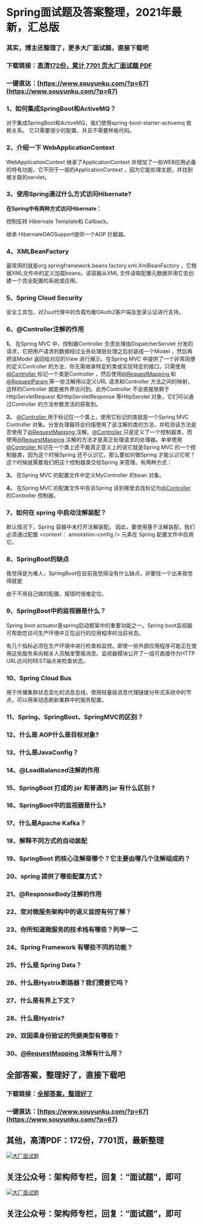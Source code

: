 # Spring面试题及答案整理，2021年最新，汇总版

### 其实，博主还整理了，更多大厂面试题，直接下载吧

### 下载链接：[高清172份，累计 7701 页大厂面试题  PDF](https://www.souyunku.com/?p=67)

### 一键直达：[https://www.souyunku.com/?p=67](https://www.souyunku.com/?p=67)



### 1、如何集成SpringBoot和ActiveMQ？

对于集成SpringBoot和ActiveMQ，我们使用spring-boot-starter-activemq 依赖关系。 它只需要很少的配置，并且不需要样板代码。


### 2、介绍一下 WebApplicationContext

WebApplicationContext 继承了ApplicationContext 并增加了一些WEB应用必备的特有功能，它不同于一般的ApplicationContext ，因为它能处理主题，并找到被关联的servlet。




### 3、使用Spring通过什么方式访问Hibernate?

**在Spring中有两种方式访问Hibernate：**

控制反转 Hibernate Template和 Callback。

继承 HibernateDAOSupport提供一个AOP 拦截器。


### 4、XMLBeanFactory

最常用的就是org.springframework.beans.factory.xml.XmlBeanFactory ，它根据XML文件中的定义加载beans。该容器从XML 文件读取配置元数据并用它去创建一个完全配置的系统或应用。


### 5、Spring Cloud Security

安全工具包，对Zuul代理中的负载均衡OAuth2客户端及登录认证进行支持。


### 6、@Controller注解的作用

**1、** 在Spring MVC 中，控制器Controller 负责处理由DispatcherServlet 分发的请求，它把用户请求的数据经过业务处理层处理之后封装成一个Model ，然后再把该Model 返回给对应的View 进行展示。在Spring MVC 中提供了一个非常简便的定义Controller 的方法，你无需继承特定的类或实现特定的接口，只需使用[@Controller ](/Controller ) 标记一个类是Controller ，然后使用[@RequestMapping ](/RequestMapping ) 和[@RequestParam ](/RequestParam ) 等一些注解用以定义URL 请求和Controller 方法之间的映射，这样的Controller 就能被外界访问到。此外Controller 不会直接依赖于HttpServletRequest 和HttpServletResponse 等HttpServlet 对象，它们可以通过Controller 的方法参数灵活的获取到。

**2、** [@Controller ](/Controller ) 用于标记在一个类上，使用它标记的类就是一个Spring MVC Controller 对象。分发处理器将会扫描使用了该注解的类的方法，并检测该方法是否使用了[@RequestMapping ](/RequestMapping ) 注解。[@Controller ](/Controller ) 只是定义了一个控制器类，而使用[@RequestMapping ](/RequestMapping ) 注解的方法才是真正处理请求的处理器。单单使用[@Controller ](/Controller ) 标记在一个类上还不能真正意义上的说它就是Spring MVC 的一个控制器类，因为这个时候Spring 还不认识它。那么要如何做Spring 才能认识它呢？这个时候就需要我们把这个控制器类交给Spring 来管理。有两种方式：

**3、** 在Spring MVC 的配置文件中定义MyController 的bean 对象。

**4、** 在Spring MVC 的配置文件中告诉Spring 该到哪里去找标记为[@Controller ](/Controller ) 的Controller 控制器。


### 7、如何在 spring 中启动注解装配？

默认情况下，Spring 容器中未打开注解装配。 因此，要使用基于注解装配，我们必须通过配置 <context： annotation-config /> 元素在 Spring 配置文件中启用它。


### 8、SpringBoot的缺点

我觉得是为难人，SpringBoot在目前我觉得没有什么缺点，非要找一个出来我觉得就是

由于不用自己做的配置，报错时很难定位。


### 9、SpringBoot中的监视器是什么？

Spring boot actuator是spring启动框架中的重要功能之一。Spring boot监视器可帮助您访问生产环境中正在运行的应用程序的当前状态。

有几个指标必须在生产环境中进行检查和监控。即使一些外部应用程序可能正在使用这些服务来向相关人员触发警报消息。监视器模块公开了一组可直接作为HTTP URL访问的REST端点来检查状态。


### 10、Spring Cloud Bus

用于传播集群状态变化的消息总线，使用轻量级消息代理链接分布式系统中的节点，可以用来动态刷新集群中的服务配置。


### 11、Spring、SpringBoot、SpringMVC的区别？
### 12、什么是 AOP什么是目标对象?
### 13、什么是JavaConfig？
### 14、@LoadBalanced注解的作用
### 15、SpringBoot 打成的 jar 和普通的 jar 有什么区别 ?
### 16、SpringBoot中的监视器是什么?
### 17、什么是Apache Kafka？
### 18、解释不同方式的自动装配
### 19、SpringBoot 的核心注解是哪个？它主要由哪几个注解组成的？
### 20、spring 提供了哪些配置方式？
### 21、@ResponseBody注解的作用
### 22、您对微服务架构中的语义监控有何了解？
### 23、你所知道微服务的技术栈有哪些？列举一二
### 24、Spring Framework 有哪些不同的功能？
### 25、什么是 Spring Data？
### 26、什么是Hystrix断路器？我们需要它吗？
### 27、什么是有界上下文？
### 28、什么是Hystrix?
### 29、双因素身份验证的凭据类型有哪些？
### 30、[@RequestMapping ](/RequestMapping ) 注解有什么用？




## 全部答案，整理好了，直接下载吧

### 下载链接：[全部答案，整理好了](https://www.souyunku.com/?p=67)

### 一键直达：[https://www.souyunku.com/?p=67](https://www.souyunku.com/?p=67)


## 其他，高清PDF：172份，7701页，最新整理

[![大厂面试题](https://www.souyunku.com/wp-content/uploads/weixin/mst.png "大厂面试题")](https://souyunku.lanzous.com/b0alp9b9g "大厂面试题")

## 关注公众号：架构师专栏，回复：“面试题”，即可

[![大厂面试题](https://www.souyunku.com/wp-content/uploads/weixin/jiagoushi.png "架构师专栏")](https://souyunku.lanzous.com/b0alp9b9g "架构师专栏")

## 关注公众号：架构师专栏，回复：“面试题”，即可
